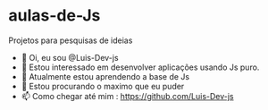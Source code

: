 # aulas-de-Js
Projetos para pesquisas de ideias
- 👋 Oi, eu sou @Luis-Dev-js
- 👀 Estou interessado em desenvolver aplicações usando Js puro.
- 🌱 Atualmente estou aprendendo a base de Js
- 💞️ Estou procurando o maximo que eu puder
- 📫 Como chegar até mim : https://github.com/Luis-Dev-js
